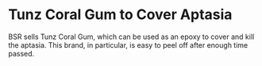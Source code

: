 # Tunz Coral Gum to Cover Aptasia

BSR sells Tunz Coral Gum, which can be used as an epoxy to cover and
kill the aptasia. This brand, in particular, is easy to peel off after
enough time passed.
